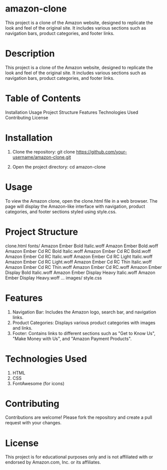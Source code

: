 # amazon-clone
This project is a clone of the Amazon website, designed to replicate the look and feel of the original site. It includes various sections such as navigation bars, product categories, and footer links.

# Description
This project is a clone of the Amazon website, designed to replicate the look and feel of the original site. It includes various sections such as navigation bars, product categories, and footer links.

# Table of Contents
Installation
Usage
Project Structure
Features
Technologies Used
Contributing
License


# Installation

1. Clone the repository:
   git clone https://github.com/your-username/amazon-clone.git

3. Open the project directory:
   cd amazon-clone

# Usage 

To view the Amazon clone, open the clone.html file in a web browser. The page will display the Amazon-like interface with navigation, product categories, and footer sections styled using style.css.

# Project Structure
clone.html
fonts/
    Amazon Ember Bold Italic.woff
    Amazon Ember Bold.woff
    Amazon Ember Cd RC Bold Italic.woff
    Amazon Ember Cd RC Bold.woff
    Amazon Ember Cd RC Italic.woff
    Amazon Ember Cd RC Light Italic.woff
    Amazon Ember Cd RC Light.woff
    Amazon Ember Cd RC Thin Italic.woff
    Amazon Ember Cd RC Thin.woff
    Amazon Ember Cd RC.woff
    Amazon Ember Display Bold Italic.woff
    Amazon Ember Display Heavy Italic.woff
    Amazon Ember Display Heavy.woff
    ...
images/
style.css


# Features
1. Navigation Bar: Includes the Amazon logo, search bar, and navigation links.
2. Product Categories: Displays various product categories with images and links.
3. Footer: Contains links to different sections such as "Get to Know Us", "Make Money with Us", and "Amazon Payment Products".

# Technologies Used
1. HTML
2. CSS
3. FontAwesome (for icons)

# Contributing
Contributions are welcome! Please fork the repository and create a pull request with your changes.

# License
This project is for educational purposes only and is not affiliated with or endorsed by Amazon.com, Inc. or its affiliates.
